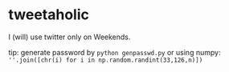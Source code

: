 # tweetaholic
I (will) use twitter only on Weekends.

tip: generate password by `python genpasswd.py` or using numpy: ``''.join([chr(i) for i in np.random.randint(33,126,n)])``

